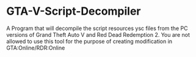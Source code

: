 # GTA-V-Script-Decompiler
A Program that will decompile the script resources ysc files from the PC versions of Grand Theft Auto V and Red Dead Redemption 2. You are not allowed to use this tool for the purpose of creating modification in GTA:Online/RDR:Online

